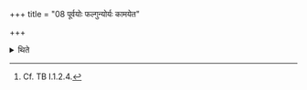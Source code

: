 +++
title = "08 पूर्वयोः फल्गुन्योर्यः कामयेत"

+++

<details><summary>थिते</summary>

8. (The performer) who may desire, “May my children be desirous to give", (should establish fires) under Pūrve Phālgunī.[^1]  

[^1]: Cf. TB I.1.2.4.
</details>
